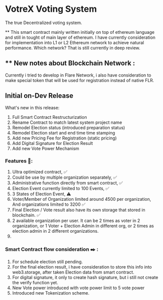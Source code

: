 # VotreX Voting System
The true Decentralized voting system.

** This smart contract mainly written initially on top of ethereum language and still in tought of main layer of ethereum.
I have currently consideration for implementation into L1 or L2 Ethereum network to achieve natural performance. Which network?
That is still currently in deep review.

## ** New notes about Blockchain Network :
Currently i tried to develop in Flare Network,
i also have consideration to make special token that will be used for registration instead of native FLR.



## Initial on-Dev Release 
What's new in this release:

1. Full Smart Contract Restructurization
2. Rename Contract to match latest system project name
3. Remodel Election status (introduced preparation status)
4. Remodel Election start and end time time stamping
5. Add new Pricing Fee for Registration (static pricing)
6. Add Digital Signature for Election Result
7. Add new Vote Power Mechanism

### Features 📢:

1. Ultra optimized contract, ✅
2. Could be use by multiple organization separately, ✅
3. Administrative function directly from smart contract, ✅
4. Election Event currently limited to 100 Events, ✅
5. 3 States of Election Event, ⚠️
6. Voter/Member of Organization limited around 4500  per organization, And organizations limited to 3200 ✅
7. Final Election / Vote result also have its own storage that stored in blockchain. ✅
8. 2 available organization per user. It can be 2 times as voter in 2 organization, or 1 Voter + Election Admin in different org, or 2 times as election admin in 2 different organizations.
9. 

### Smart Contract flow consideration ✒️ :

1. For schedule election still pending.
2. For the final election result, i have consideration to store this info into web3.storage, after taken Election data from smart contract.
3. For digital signature, it only to create hash signature, but i still not create the verify function yet.
4. New Vote power introduced with vote power limit to 5 vote power
5. Introduced new Tokenization scheme.

